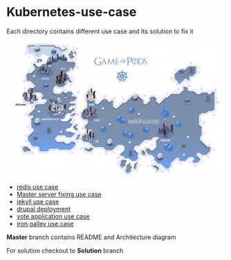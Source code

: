 # Kubernetes-use-case

Each directory contains different use case and Its solution to fix it

![Game_of_PODS](Game.png)

* [redis use case](redis-use-case)
* [Master server fixing use case](master-fix-use-case)
* [jekyll use case](jelyll-use-case)
* [drupal deployment](drupal-deployment)
* [vote application use case](vote-application-use-case)
* [iron galley use case](iron-galley)

**Master** branch contains README and Architecture diagram

For solution
checkout to **Solution** branch
